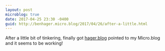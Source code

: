 ```yaml
---
layout: post
microblog: true
date: 2017-04-25 23:30 -0400
guid: http://benhager.micro.blog/2017/04/26/after-a-little.html
---
```

After a little bit of tinkering, finally got [hager.blog](http://hager.blog) pointed to my Micro.blog and it seems to be working!
